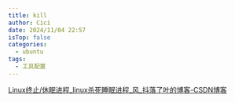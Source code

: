 ```yaml
---
title: kill
author: Cici
date: 2024/11/04 22:57
isTop: false
categories:
  - ubuntu
tags:
  - 工具配置
---
```


[Linux终止/休眠进程\_linux杀死睡眠进程\_风\_抖落了叶的博客-CSDN博客](https://blog.csdn.net/qq_39341113/article/details/103550215)